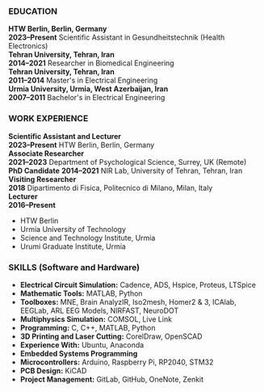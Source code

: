 ### EDUCATION
**HTW Berlin, Berlin, Germany**  
**2023–Present** Scientific Assistant in Gesundheitstechnik (Health Electronics)  
**Tehran University, Tehran, Iran**  
**2014–2021** Researcher in Biomedical Engineering  
**Tehran University, Tehran, Iran**  
**2011–2014** Master's in Electrical Engineering  
**Urmia University, Urmia, West Azerbaijan, Iran**  
**2007–2011** Bachelor's in Electrical Engineering  
### WORK EXPERIENCE  
**Scientific Assistant and Lecturer**  
**2023–Present** HTW Berlin, Berlin, Germany  
**Associate Researcher**  
**2021–2023** Department of Psychological Science, Surrey, UK (Remote)  
**PhD Candidate** 
**2014–2021** NIR Lab, University of Tehran, Tehran, Iran  
**Visiting Researcher**  
**2018** Dipartimento di Fisica, Politecnico di Milano, Milan, Italy  
**Lecturer**  
**2016–Present**
- HTW Berlin
- Urmia University of Technology
- Science and Technology Institute, Urmia  
- Urumi Graduate Institute, Urmia

### SKILLS (Software and Hardware)  
- **Electrical Circuit Simulation:** Cadence, ADS, Hspice, Proteus, LTSpice  
- **Mathematic Tools:** MATLAB, Python  
- **Toolboxes:** MNE, Brain AnalyzIR, Iso2mesh, Homer2 & 3, ICAlab, EEGLab, ARL EEG Models, NIRFAST, NeuroDOT  
- **Multiphysics Simulation:** COMSOL, Live Link  
- **Programming:** C, C++, MATLAB, Python  
- **3D Printing and Laser Cutting:** CorelDraw, OpenSCAD  
- **Experience With:** Ubuntu, Anaconda  
- **Embedded Systems Programming**  
- **Microcontrollers:** Arduino, Raspberry Pi, RP2040, STM32  
- **PCB Design:** KiCAD  
- **Project Management:** GitLab, GitHub, OneNote, Zenkit 

